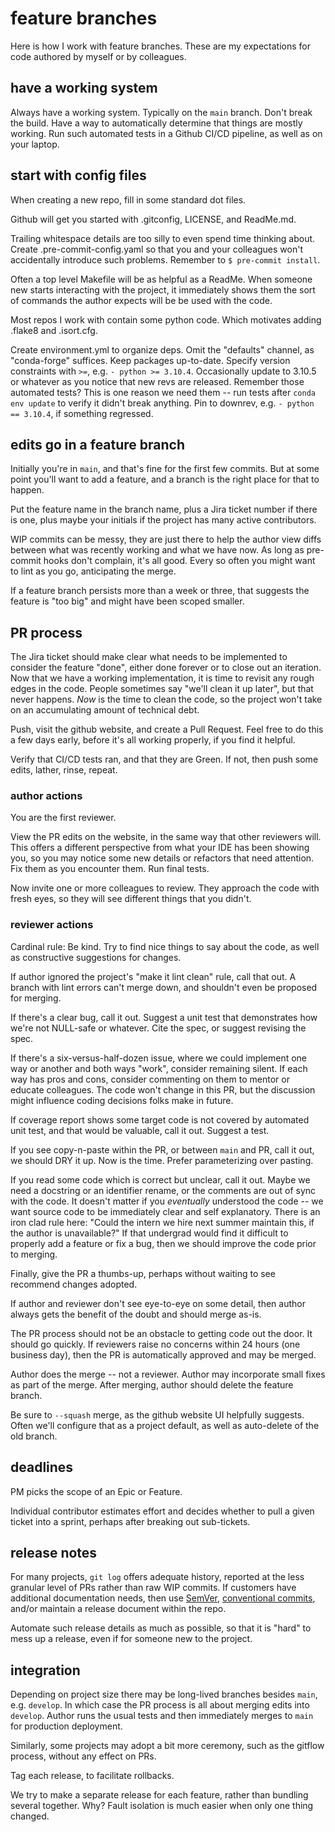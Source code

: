 
# feature branches

Here is how I work with feature branches.
These are my expectations for code authored by myself or by colleagues.

## have a working system

Always have a working system.
Typically on the `main` branch.
Don't break the build.
Have a way to automatically determine that things are mostly working.
Run such automated tests in a Github CI/CD pipeline,
as well as on your laptop.

## start with config files

When creating a new repo,
fill in some standard dot files.

Github will get you started with .gitconfig, LICENSE, and ReadMe.md.

Trailing whitespace details are too silly to even spend time thinking about.
Create .pre-commit-config.yaml so that you and your colleagues won't
accidentally introduce such problems.
Remember to `$ pre-commit install`.

Often a top level Makefile will be as helpful as a ReadMe.
When someone new starts interacting with the project,
it immediately shows them the sort of commands the author
expects will be be used with the code.

Most repos I work with contain some python code.
Which motivates adding .flake8 and .isort.cfg.

Create environment.yml to organize deps.
Omit the "defaults" channel, as "conda-forge" suffices.
Keep packages up-to-date.
Specify version constraints with `>=`, e.g. `- python >= 3.10.4`.
Occasionally update to 3.10.5 or whatever as you notice
that new revs are released.
Remember those automated tests?
This is one reason we need them -- run tests after `conda env update`
to verify it didn't break anything.
Pin to downrev, e.g. `- python == 3.10.4`, if something regressed.

## edits go in a feature branch

Initially you're in `main`, and that's fine for the first few commits.
But at some point you'll want to add a feature, and a branch is the
right place for that to happen.

Put the feature name in the branch name,
plus a Jira ticket number if there is one,
plus maybe your initials if the project has many active contributors.

WIP commits can be messy, they are just there to help the author
view diffs between what was recently working and what we have now.
As long as pre-commit hooks don't complain, it's all good.
Every so often you might want to lint as you go, anticipating the merge.

If a feature branch persists more than a week or three, that suggests
the feature is "too big" and might have been scoped smaller.

## PR process

The Jira ticket should make clear what needs to be implemented
to consider the feature "done", either done forever
or to close out an iteration.
Now that we have a working implementation,
it is time to revisit any rough edges in the code.
People sometimes say "we'll clean it up later",
but that never happens. _Now_ is the time to clean the code,
so the project won't take on an accumulating amount of technical debt.

Push, visit the github website, and create a Pull Request.
Feel free to do this a few days early, before it's all working
properly, if you find it helpful.

Verify that CI/CD tests ran, and that they are Green.
If not, then push some edits, lather, rinse, repeat.

### author actions

You are the first reviewer.

View the PR edits on the website, in the same way that
other reviewers will. This offers a different perspective
from what your IDE has been showing you, so you may
notice some new details or refactors that need attention.
Fix them as you encounter them.
Run final tests.

Now invite one or more colleagues to review.
They approach the code with fresh eyes,
so they will see different things that you didn't.

### reviewer actions

Cardinal rule: Be kind. Try to find nice things to say about
the code, as well as constructive suggestions for changes.

If author ignored the project's "make it lint clean" rule,
call that out. A branch with lint errors can't merge down,
and shouldn't even be proposed for merging.

If there's a clear bug, call it out.
Suggest a unit test that demonstrates how we're not NULL-safe or whatever.
Cite the spec, or suggest revising the spec.

If there's a six-versus-half-dozen issue,
where we could implement one way or another and both ways "work",
consider remaining silent.
If each way has pros and cons, consider commenting on them
to mentor or educate colleagues.
The code won't change in this PR, but the discussion
might influence coding decisions folks make in future.

If coverage report shows some target code is not
covered by automated unit test, and that would be valuable,
call it out. Suggest a test.

If you see copy-n-paste within the PR, or between `main` and PR,
call it out, we should DRY it up. Now is the time.
Prefer parameterizing over pasting.

If you read some code which is correct but unclear, call it out.
Maybe we need a docstring or an identifier rename,
or the comments are out of sync with the code.
It doesn't matter if you _eventually_ understood the code -- we
want source code to be immediately clear and self explanatory.
There is an iron clad rule here: "Could the intern we hire
next summer maintain this, if the author is unavailable?"
If that undergrad would find it difficult to properly add
a feature or fix a bug, then we should improve the code
prior to merging.

Finally, give the PR a thumbs-up, perhaps without waiting
to see recommend changes adopted.

If author and reviewer don't see eye-to-eye on some detail,
then author always gets the benefit of the doubt
and should merge as-is.

The PR process should not be an obstacle to getting code out the door.
It should go quickly. If reviewers raise no concerns within 24 hours
(one business day), then the PR is automatically approved and
may be merged.

Author does the merge -- not a reviewer.
Author may incorporate small fixes as part of the merge.
After merging, author should delete the feature branch.

Be sure to `--squash` merge,
as the github website UI helpfully suggests.
Often we'll configure that as a project default,
as well as auto-delete of the old branch.

## deadlines

PM picks the scope of an Epic or Feature.

Individual contributor estimates effort and decides whether to pull
a given ticket into a sprint, perhaps after breaking out sub-tickets.

## release notes

For many projects, `git log` offers adequate history,
reported at the less granular level of PRs rather than raw WIP commits.
If customers have additional documentation needs,
then use [SemVer](https://semver.org/),
[conventional commits](https://simonberner.dev/cctcs),
and/or maintain a release document within the repo.

Automate such release details as much as possible,
so that it is "hard" to mess up a release,
even if for someone new to the project.

## integration

Depending on project size there may be long-lived branches
besides `main`, e.g. `develop`.
In which case the PR process is all about merging edits into `develop`.
Author runs the usual tests and then immediately merges to `main`
for production deployment.

Similarly, some projects may adopt a bit more ceremony,
such as the gitflow process, without any effect on PRs.

Tag each release, to facilitate rollbacks.

We try to make a separate release for each feature,
rather than bundling several together.
Why? Fault isolation is much easier when only one thing changed.
